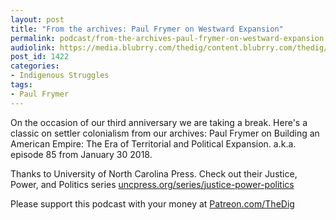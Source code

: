 ```yaml
---
layout: post
title: "From the archives: Paul Frymer on Westward Expansion"
permalink: podcast/from-the-archives-paul-frymer-on-westward-expansion
audiolink: https://media.blubrry.com/thedig/content.blubrry.com/thedig/The_Dig-EP_230-Frymer.mp3
post_id: 1422
categories: 
- Indigenous Struggles
tags: 
- Paul Frymer
---
```


On the occasion of our third anniversary we are taking a break. Here's a classic on settler colonialism from our archives: Paul Frymer on 
Building an American Empire: The Era of Territorial and Political Expansion. a.k.a. episode 85 from January 30 2018.

Thanks to University of North Carolina Press. Check out their Justice, Power, and Politics series 
[uncpress.org/series/justice-power-politics](https://uncpress.org/series/justice-power-politics)

Please support this podcast with your money at 
[Patreon.com/TheDig](https://Patreon.com/TheDig)